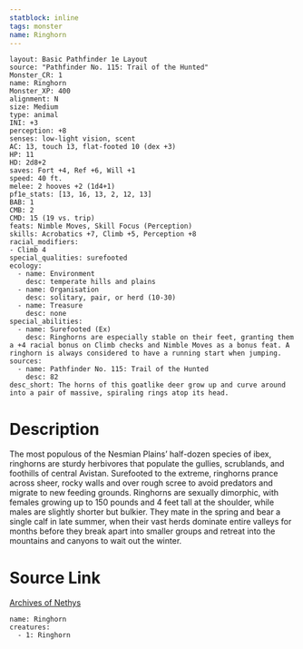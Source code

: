 ```yaml
---
statblock: inline
tags: monster
name: Ringhorn
---
```

```statblock
layout: Basic Pathfinder 1e Layout
source: "Pathfinder No. 115: Trail of the Hunted"
Monster_CR: 1
name: Ringhorn
Monster_XP: 400
alignment: N
size: Medium
type: animal
INI: +3
perception: +8
senses: low-light vision, scent
AC: 13, touch 13, flat-footed 10 (dex +3)
HP: 11
HD: 2d8+2
saves: Fort +4, Ref +6, Will +1
speed: 40 ft.
melee: 2 hooves +2 (1d4+1)
pf1e_stats: [13, 16, 13, 2, 12, 13]
BAB: 1
CMB: 2
CMD: 15 (19 vs. trip)
feats: Nimble Moves, Skill Focus (Perception)
skills: Acrobatics +7, Climb +5, Perception +8
racial_modifiers:
- Climb 4
special_qualities: surefooted
ecology:
  - name: Environment
    desc: temperate hills and plains
  - name: Organisation
    desc: solitary, pair, or herd (10-30)
  - name: Treasure
    desc: none
special_abilities:
  - name: Surefooted (Ex)
    desc: Ringhorns are especially stable on their feet, granting them a +4 racial bonus on Climb checks and Nimble Moves as a bonus feat. A ringhorn is always considered to have a running start when jumping.
sources:
  - name: Pathfinder No. 115: Trail of the Hunted
    desc: 82
desc_short: The horns of this goatlike deer grow up and curve around into a pair of massive, spiraling rings atop its head.
```
# Description
The most populous of the Nesmian Plains’ half-dozen species of ibex, ringhorns are sturdy herbivores that populate the gullies, scrublands, and foothills of central Avistan. Surefooted to the extreme, ringhorns prance across sheer, rocky walls and over rough scree to avoid predators and migrate to new feeding grounds. Ringhorns are sexually dimorphic, with females growing up to 150 pounds and 4 feet tall at the shoulder, while males are slightly shorter but bulkier. They mate in the spring and bear a single calf in late summer, when their vast herds dominate entire valleys for months before they break apart into smaller groups and retreat into the mountains and canyons to wait out the winter.
# Source Link
[Archives of Nethys](https://aonprd.com/MonsterDisplay.aspx?ItemName=Ringhorn)
```encounter-table
name: Ringhorn
creatures:
  - 1: Ringhorn
```

